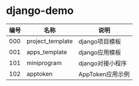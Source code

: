 # django-demo

| 编号 | 名称             | 说明             |
|------|------------------|----------------|
| 000  | project_template | django项目模板   |
| 001  | apps_template    | django应用模板   |
| 101  | miniprogram      | django对接小程序 |
| 102  | apptoken         | AppToken应用示例 |
